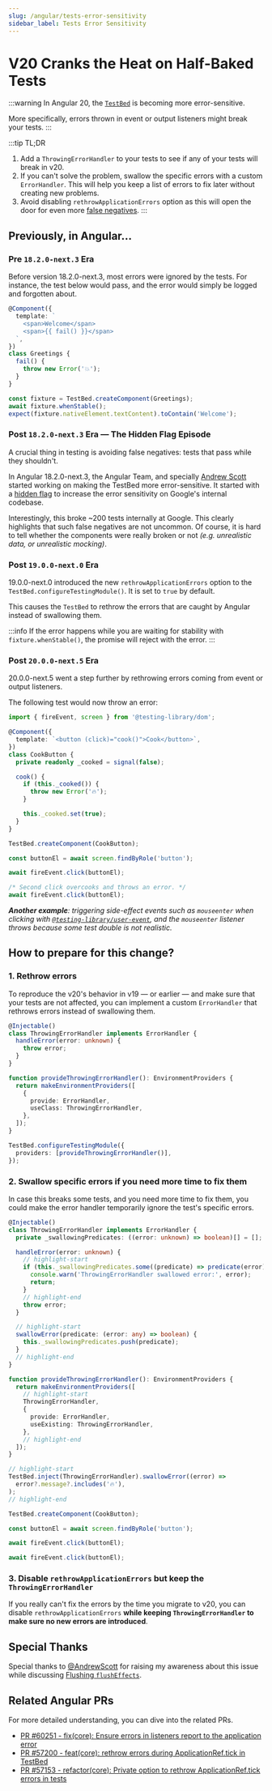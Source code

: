 ```yaml
---
slug: /angular/tests-error-sensitivity
sidebar_label: Tests Error Sensitivity
---
```


# V20 Cranks the Heat on Half-Baked Tests

:::warning
In Angular 20, the [`TestBed`](https://angular.dev/api/core/testing/TestBed) is becoming more error-sensitive.

More specifically, errors thrown in event or output listeners might break your tests.
:::

:::tip TL;DR

1. Add a `ThrowingErrorHandler` to your tests to see if any of your tests will break in v20.
2. If you can't solve the problem, swallow the specific errors with a custom `ErrorHandler`.
   This will help you keep a list of errors to fix later without creating new problems.
3. Avoid disabling `rethrowApplicationErrors` option as this will open the door for even more [false negatives](../../02-glossary.md#false-negative).
   :::

## Previously, in Angular...

### Pre `18.2.0-next.3` Era

Before version 18.2.0-next.3, most errors were ignored by the tests. For instance, the test below would pass, and the error would simply be logged and forgotten about.

```ts
@Component({
  template: `
    <span>Welcome</span>
    <span>{{ fail() }}</span>
  `,
})
class Greetings {
  fail() {
    throw new Error('💥');
  }
}

const fixture = TestBed.createComponent(Greetings);
await fixture.whenStable();
expect(fixture.nativeElement.textContent).toContain('Welcome');
```

### Post `18.2.0-next.3` Era — The Hidden Flag Episode

A crucial thing in testing is avoiding false negatives: tests that pass while they shouldn't.

In Angular 18.2.0-next.3, the Angular Team, and specially [Andrew Scott](https://x.com/AScottAngular) started working on making the TestBed more error-sensitive.
It started with a [hidden flag](https://github.com/atscott/angular/blob/b422ac4c873095ed3ec32e43b464a365b2ba55f8/packages/core/testing/src/test_bed_common.ts#L78) to increase the error sensitivity on Google's internal codebase.

Interestingly, this broke ~200 tests internally at Google. This clearly highlights that such false negatives are not uncommon. Of course, it is hard to tell whether the components were really broken or not _(e.g. unrealistic data, or unrealistic mocking)_.

### Post `19.0.0-next.0` Era

19.0.0-next.0 introduced the new `rethrowApplicationErrors` option to the `TestBed.configureTestingModule()`. It is set to `true` by default.

This causes the `TestBed` to rethrow the errors that are caught by Angular instead of swallowing them.

:::info
If the error happens while you are waiting for stability with `fixture.whenStable()`, the promise will reject with the error.
:::

### Post `20.0.0-next.5` Era

20.0.0-next.5 went a step further by rethrowing errors coming from event or output listeners.

The following test would now throw an error:

```ts
import { fireEvent, screen } from '@testing-library/dom';

@Component({
  template: `<button (click)="cook()">Cook</button>`,
})
class CookButton {
  private readonly _cooked = signal(false);

  cook() {
    if (this._cooked()) {
      throw new Error('🔥');
    }

    this._cooked.set(true);
  }
}

TestBed.createComponent(CookButton);

const buttonEl = await screen.findByRole('button');

await fireEvent.click(buttonEl);

/* Second click overcooks and throws an error. */
await fireEvent.click(buttonEl);
```

_**Another example**: triggering side-effect events such as `mouseenter` when clicking with [`@testing-library/user-event`](https://testing-library.com/docs/user-event/intro/), and the `mouseenter` listener throws because some test double is not realistic._

## How to prepare for this change?

### 1. Rethrow errors

To reproduce the v20's behavior in v19 — or earlier — and make sure that your tests are not affected, you can implement a custom `ErrorHandler` that rethrows errors instead of swallowing them.

```ts title="src/throwing-error-handler.ts"
@Injectable()
class ThrowingErrorHandler implements ErrorHandler {
  handleError(error: unknown) {
    throw error;
  }
}

function provideThrowingErrorHandler(): EnvironmentProviders {
  return makeEnvironmentProviders([
    {
      provide: ErrorHandler,
      useClass: ThrowingErrorHandler,
    },
  ]);
}
```

```ts title="src/test-setup.ts"
TestBed.configureTestingModule({
  providers: [provideThrowingErrorHandler()],
});
```

### 2. Swallow specific errors if you need more time to fix them

In case this breaks some tests, and you need more time to fix them, you could make the error handler temporarily ignore the test's specific errors.

```ts title="src/throwing-error-handler.ts"
@Injectable()
class ThrowingErrorHandler implements ErrorHandler {
  private _swallowingPredicates: ((error: unknown) => boolean)[] = [];

  handleError(error: unknown) {
    // highlight-start
    if (this._swallowingPredicates.some((predicate) => predicate(error))) {
      console.warn('ThrowingErrorHandler swallowed error:', error);
      return;
    }
    // highlight-end
    throw error;
  }

  // highlight-start
  swallowError(predicate: (error: any) => boolean) {
    this._swallowingPredicates.push(predicate);
  }
  // highlight-end
}

function provideThrowingErrorHandler(): EnvironmentProviders {
  return makeEnvironmentProviders([
    // highlight-start
    ThrowingErrorHandler,
    {
      provide: ErrorHandler,
      useExisting: ThrowingErrorHandler,
    },
    // highlight-end
  ]);
}
```

```ts title="src/cook-button.spec.ts"
// highlight-start
TestBed.inject(ThrowingErrorHandler).swallowError((error) =>
  error?.message?.includes('🔥'),
);
// highlight-end

TestBed.createComponent(CookButton);

const buttonEl = await screen.findByRole('button');

await fireEvent.click(buttonEl);

await fireEvent.click(buttonEl);
```

### 3. Disable `rethrowApplicationErrors` but keep the `ThrowingErrorHandler`

If you really can't fix the errors by the time you migrate to v20, you can disable `rethrowApplicationErrors` **while keeping `ThrowingErrorHandler` to make sure no new errors are introduced**.

## Special Thanks

Special thanks to [@AndrewScott](https://x.com/AScottAngular) for raising my awareness about this issue while discussing [Flushing `flushEffects`](./01-flushing-flusheffects.md).

## Related Angular PRs

For more detailed understanding, you can dive into the related PRs.

- [PR #60251 - fix(core): Ensure errors in listeners report to the application error](https://github.com/angular/angular/pull/60251)
- [PR #57200 - feat(core): rethrow errors during ApplicationRef.tick in TestBed](https://github.com/angular/angular/pull/57200)
- [PR #57153 - refactor(core): Private option to rethrow ApplicationRef.tick errors in tests](https://github.com/angular/angular/pull/57153)
